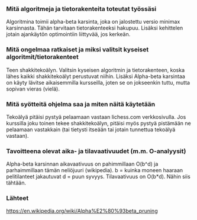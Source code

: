 ### Mitä algoritmeja ja tietorakenteita toteutat työssäsi
Algoritmina toimii alpha-beta karsinta, joka on jalostettu versio minimax karsinnasta. Tähän tarvitaan tietorakenteeksi hakupuu. Lisäksi kehittelen jotain ajankäytön optimointiin liittyvää, jos kerkeän.

### Mitä ongelmaa ratkaiset ja miksi valitsit kyseiset algoritmit/tietorakenteet
Teen shakkitekoälyn. Valitsin kyseisen algoritmin ja tietorakenteen, koska lähes kaikki shakkitekoälyt perustuvat niihin. Lisäksi Alpha-beta karsintaa on käyty lävitse aikaisemmilla kursseilla, joten se on jokseenkin tuttu, mutta sopivan vieras (vielä).

### Mitä syötteitä ohjelma saa ja miten näitä käytetään
Tekoälyä pitäisi pystyä pelaamaan vastaan lichess.com verkkosivulla. Jos kurssilla joku toinen tekee shakkitekoälyn, pitäisi myös pystyä pistämään ne pelaamaan vastakkain (tai tietysti itseään tai jotain tunnettua tekoälyä vastaan).

### Tavoitteena olevat aika- ja tilavaativuudet (m.m. O-analyysit)
Alpha-beta karsinnan aikavaativuus on pahimmillaan O(b^d) ja parhaimmillaan tämän neliöjuuri (wikipedia). b = kuinka moneen haaraan pelitilanteet jakautuvat d = puun syvyys.
Tilavaativuus on O(b*d). Nähin siis tähtään.

### Lähteet
https://en.wikipedia.org/wiki/Alpha%E2%80%93beta_pruning
